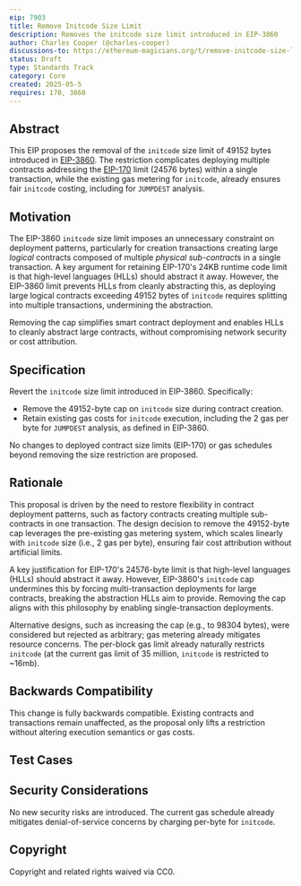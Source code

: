 ```yaml
---
eip: 7903
title: Remove Initcode Size Limit
description: Removes the initcode size limit introduced in EIP-3860
author: Charles Cooper (@charles-cooper)
discussions-to: https://ethereum-magicians.org/t/remove-initcode-size-limit/23066
status: Draft
type: Standards Track
category: Core
created: 2025-05-5
requires: 170, 3860
---
```


## Abstract

This EIP proposes the removal of the `initcode` size limit of 49152 bytes introduced in [EIP-3860](https://eips.ethereum.org/EIPS/eip-3860). The restriction complicates deploying multiple contracts addressing the [EIP-170](https://eips.ethereum.org/EIPS/eip-170) limit (24576 bytes) within a single transaction, while the existing gas metering for `initcode`, already ensures fair `initcode` costing, including for `JUMPDEST` analysis.

## Motivation

The EIP-3860 `initcode` size limit imposes an unnecessary constraint on deployment patterns, particularly for creation transactions creating large _logical_ contracts composed of multiple _physical sub-contracts_ in a single transaction.
A key argument for retaining EIP-170's 24KB runtime code limit is that high-level languages (HLLs) should abstract it away.
However, the EIP-3860 limit prevents HLLs from cleanly abstracting this, as deploying large logical contracts exceeding 49152 bytes of `initcode` requires splitting into multiple transactions, undermining the abstraction.

Removing the cap simplifies smart contract deployment and enables HLLs to cleanly abstract large contracts, without compromising network security or cost attribution.

## Specification
Revert the `initcode` size limit introduced in EIP-3860. Specifically:
- Remove the 49152-byte cap on `initcode` size during contract creation.
- Retain existing gas costs for `initcode` execution, including the 2 gas per byte for `JUMPDEST` analysis, as defined in EIP-3860.

No changes to deployed contract size limits (EIP-170) or gas schedules beyond removing the size restriction are proposed.

## Rationale

This proposal is driven by the need to restore flexibility in contract deployment patterns, such as factory contracts creating multiple sub-contracts in one transaction. The design decision to remove the 49152-byte cap leverages the pre-existing gas metering system, which scales linearly with `initcode` size (i.e., 2 gas per byte), ensuring fair cost attribution without artificial limits.

A key justification for EIP-170's 24576-byte limit is that high-level languages (HLLs) should abstract it away. However, EIP-3860's `initcode` cap undermines this by forcing multi-transaction deployments for large contracts, breaking the abstraction HLLs aim to provide. Removing the cap aligns with this philosophy by enabling single-transaction deployments.

Alternative designs, such as increasing the cap (e.g., to 98304 bytes), were considered but rejected as arbitrary; gas metering already mitigates resource concerns. The per-block gas limit already naturally restricts `initcode` (at the current gas limit of 35 million, `initcode` is restricted to ~16mb).


## Backwards Compatibility
This change is fully backwards compatible. Existing contracts and transactions remain unaffected, as the proposal only lifts a restriction without altering execution semantics or gas costs.

## Test Cases

## Security Considerations
No new security risks are introduced. The current gas schedule already mitigates denial-of-service concerns by charging per-byte for `initcode`.

## Copyright
Copyright and related rights waived via CC0.
